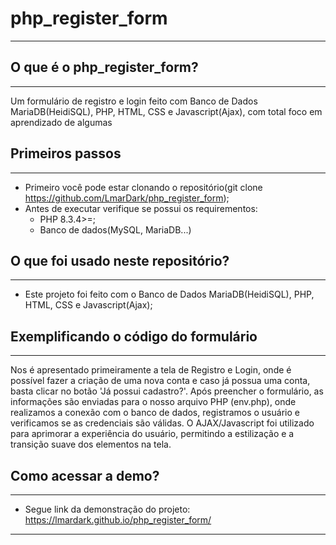 # php_register_form
---

## O que é o php_register_form?
---
Um formulário de registro e login feito com Banco de Dados MariaDB(HeidiSQL), PHP, HTML, CSS e Javascript(Ajax), com total foco em aprendizado de algumas 

## Primeiros passos 
---
- Primeiro você pode estar clonando o repositório(git clone https://github.com/LmarDark/php_register_form);
- Antes de executar verifique se possui os requirementos:
   - PHP 8.3.4>=;
  - Banco de dados(MySQL, MariaDB...)

## O que foi usado neste repositório?
---
- Este projeto foi feito com o Banco de Dados MariaDB(HeidiSQL), PHP, HTML, CSS e Javascript(Ajax); 

## Exemplificando o código do formulário
---
Nos é apresentado primeiramente a tela de Registro e Login, onde é possível fazer a criação de uma nova conta e caso já possua uma conta, basta clicar no botão 'Já possui cadastro?'.
Após preencher o formulário, as informações são enviadas para o nosso arquivo PHP (env.php), onde realizamos a conexão com o banco de dados, registramos o usuário e verificamos se as credenciais são válidas.
O AJAX/Javascript foi utilizado para aprimorar a experiência do usuário, permitindo a estilização e a transição suave dos elementos na tela.

## Como acessar a demo?
---
- Segue link da demonstração do projeto: https://lmardark.github.io/php_register_form/
---


